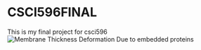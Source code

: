 # CSCI596FINAL
This is my final project for csci596
![Membrane Thickness Deformation Due to embedded proteins](/assets/images/CloverSurfaces.png "MembraneSurfaces")

